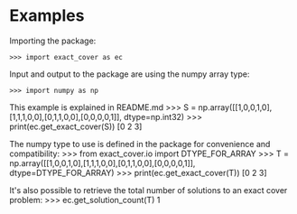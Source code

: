 # Examples

Importing the package:

    >>> import exact_cover as ec

Input and output to the package are using the numpy array type:

    >>> import numpy as np

This example is explained in README.md
    >>> S = np.array([[1,0,0,1,0],[1,1,1,0,0],[0,1,1,0,0],[0,0,0,0,1]], dtype=np.int32)
    >>> print(ec.get_exact_cover(S))
    [0 2 3]

The numpy type to use is defined in the package for convenience and compatibility:
    >>> from exact_cover.io import DTYPE_FOR_ARRAY
    >>> T = np.array([[1,0,0,1,0],[1,1,1,0,0],[0,1,1,0,0],[0,0,0,0,1]], dtype=DTYPE_FOR_ARRAY)
    >>> print(ec.get_exact_cover(T))
    [0 2 3]

It's also possible to retrieve the total number of solutions to an exact cover problem:
    >>> ec.get_solution_count(T)
    1


